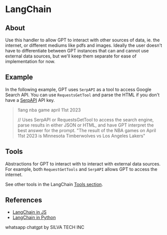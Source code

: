 # LangChain

## About

Use this handler to allow GPT to interact with other sources of data, ie. the internet, or different mediums like pdfs and images. Ideally the user doesn't have to differentiate between GPT instances that can and cannot use external data sources, but we'll keep them separate for ease of implementation for now.

## Example

In the following example, GPT uses `SerpAPI` as a tool to access Google Search API. You can use `RequestsGetTool` and parse the HTML if you don't have a [SerpAPI](https://serpapi.com/) API key.

> !lang nba game april 11st 2023
>
> // Uses SerpAPI or RequestsGetTool to access the search engine, parse results in either JSON or HTML, and have GPT interpret the best answer for the prompt.
> "The result of the NBA games on April 11st 2023 is Minnesota Timberwolves vs Los Angeles Lakers"

## Tools

Abstractions for GPT to interact with to interact with external data sources. For example, both `RequestGetTools` and `SerpAPI` allows GPT to access the internet.

See other tools in the LangChain [Tools section](https://js.langchain.com/docs/modules/agents/tools/).

## References

-   [LangChain in JS](https://js.langchain.com/docs/)
-   [LangChain in Python](https://python.langchain.com/en/latest/index.html)


whatsapp chatgpt by SILVA TECH INC
